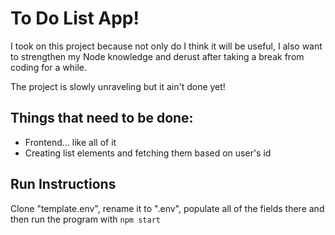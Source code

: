 # To Do List App!

I took on this project because not only do I think it will be useful, I also want to strengthen my Node knowledge and derust after taking a break from coding for a while. 

The project is slowly unraveling but it ain't done yet!

## Things that need to be done:

- Frontend... like all of it
- Creating list elements and fetching them based on user's id

## Run Instructions

Clone "template.env", rename it to ".env", populate all of the fields there and then run the program with `npm start`
